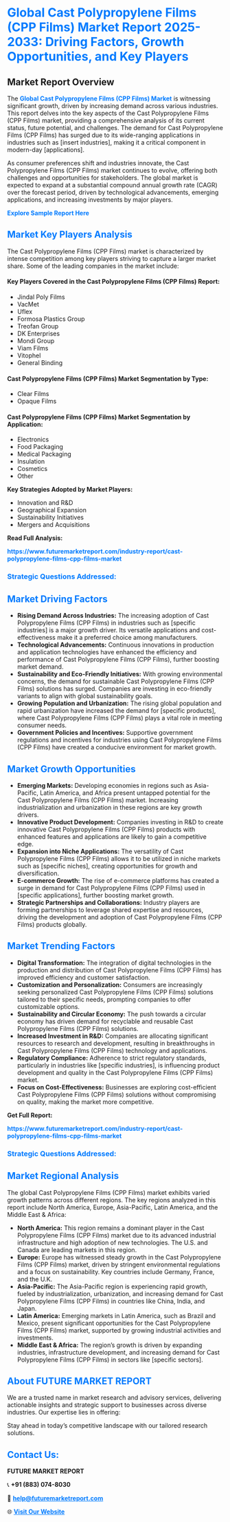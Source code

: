 <h1 style="color: #007BFF;">Global Cast Polypropylene Films (CPP Films) Market Report 2025-2033: Driving Factors, Growth Opportunities, and Key Players</h1>

<section id="overview">
<h2>Market Report Overview</h2>
<p>The <a href="https://www.futuremarketreport.com/industry-report/cast-polypropylene-films-cpp-films-market" style="color: #007BFF; text-decoration: none;"><strong>Global Cast Polypropylene Films (CPP Films) Market</strong></a> is witnessing significant growth, driven by increasing demand across various industries. This report delves into the key aspects of the Cast Polypropylene Films (CPP Films) market, providing a comprehensive analysis of its current status, future potential, and challenges. The demand for Cast Polypropylene Films (CPP Films) has surged due to its wide-ranging applications in industries such as [insert industries], making it a critical component in modern-day [applications].</p>
<p>As consumer preferences shift and industries innovate, the Cast Polypropylene Films (CPP Films) market continues to evolve, offering both challenges and opportunities for stakeholders. The global market is expected to expand at a substantial compound annual growth rate (CAGR) over the forecast period, driven by technological advancements, emerging applications, and increasing investments by major players.</p>
</section>

<section id="overview">
<p><a href="https://www.futuremarketreport.com/request-sample/reportId=49082" style="color: #007BFF; text-decoration: none;"><strong>Explore Sample Report Here</strong></a></p>
</section>

<section id="key-players">
<h2 style="color: #007BFF;">Market Key Players Analysis</h2>
<p>The Cast Polypropylene Films (CPP Films) market is characterized by intense competition among key players striving to capture a larger market share. Some of the leading companies in the market include:</p>
<h4>Key Players Covered in the Cast Polypropylene Films (CPP Films) Report:</h4>
<ul><li>Jindal Poly Films</li><li>VacMet</li><li>Uflex</li><li>Formosa Plastics Group</li><li>Treofan Group</li><li>DK Enterprises</li><li>Mondi Group</li><li>Viam Films</li><li>Vitophel</li><li>General Binding</li></ul>
<h4>Cast Polypropylene Films (CPP Films) Market Segmentation by Type:</h4>
<ul><li>Clear Films</li><li>Opaque Films</li></ul>

<h4>Cast Polypropylene Films (CPP Films) Market Segmentation by Application:</h4>
<ul><li>Electronics</li><li>Food Packaging</li><li>Medical Packaging</li><li>Insulation</li><li>Cosmetics</li><li>Other</li></ul>
<p><strong>Key Strategies Adopted by Market Players:</strong></p>
<ul>
<li>Innovation and R&D</li>
<li>Geographical Expansion</li>
<li>Sustainability Initiatives</li>
<li>Mergers and Acquisitions</li>
</ul>
</section>

<section>
<p><strong>Read Full Analysis: </strong></p><a href="https://www.futuremarketreport.com/industry-report/cast-polypropylene-films-cpp-films-market" style="color: #007BFF; text-decoration: none;"><strong>https://www.futuremarketreport.com/industry-report/cast-polypropylene-films-cpp-films-market</strong></a>
<h3 style="color: #007BFF;">Strategic Questions Addressed:</h3>
</section>

<section id="driving-factors">
<h2 style="color: #007BFF;">Market Driving Factors</h2>
<ul>
<li><strong>Rising Demand Across Industries:</strong> The increasing adoption of Cast Polypropylene Films (CPP Films) in industries such as [specific industries] is a major growth driver. Its versatile applications and cost-effectiveness make it a preferred choice among manufacturers.</li>
<li><strong>Technological Advancements:</strong> Continuous innovations in production and application technologies have enhanced the efficiency and performance of Cast Polypropylene Films (CPP Films), further boosting market demand.</li>
<li><strong>Sustainability and Eco-Friendly Initiatives:</strong> With growing environmental concerns, the demand for sustainable Cast Polypropylene Films (CPP Films) solutions has surged. Companies are investing in eco-friendly variants to align with global sustainability goals.</li>
<li><strong>Growing Population and Urbanization:</strong> The rising global population and rapid urbanization have increased the demand for [specific products], where Cast Polypropylene Films (CPP Films) plays a vital role in meeting consumer needs.</li>
<li><strong>Government Policies and Incentives:</strong> Supportive government regulations and incentives for industries using Cast Polypropylene Films (CPP Films) have created a conducive environment for market growth.</li>
</ul>
</section>

<section id="growth-opportunities">
<h2 style="color: #007BFF;">Market Growth Opportunities</h2>
<ul>
<li><strong>Emerging Markets:</strong> Developing economies in regions such as Asia-Pacific, Latin America, and Africa present untapped potential for the Cast Polypropylene Films (CPP Films) market. Increasing industrialization and urbanization in these regions are key growth drivers.</li>
<li><strong>Innovative Product Development:</strong> Companies investing in R&D to create innovative Cast Polypropylene Films (CPP Films) products with enhanced features and applications are likely to gain a competitive edge.</li>
<li><strong>Expansion into Niche Applications:</strong> The versatility of Cast Polypropylene Films (CPP Films) allows it to be utilized in niche markets such as [specific niches], creating opportunities for growth and diversification.</li>
<li><strong>E-commerce Growth:</strong> The rise of e-commerce platforms has created a surge in demand for Cast Polypropylene Films (CPP Films) used in [specific applications], further boosting market growth.</li>
<li><strong>Strategic Partnerships and Collaborations:</strong> Industry players are forming partnerships to leverage shared expertise and resources, driving the development and adoption of Cast Polypropylene Films (CPP Films) products globally.</li>
</ul>
</section>

<section id="trending-factors">
<h2 style="color: #007BFF;">Market Trending Factors</h2>
<ul>
<li><strong>Digital Transformation:</strong> The integration of digital technologies in the production and distribution of Cast Polypropylene Films (CPP Films) has improved efficiency and customer satisfaction.</li>
<li><strong>Customization and Personalization:</strong> Consumers are increasingly seeking personalized Cast Polypropylene Films (CPP Films) solutions tailored to their specific needs, prompting companies to offer customizable options.</li>
<li><strong>Sustainability and Circular Economy:</strong> The push towards a circular economy has driven demand for recyclable and reusable Cast Polypropylene Films (CPP Films) solutions.</li>
<li><strong>Increased Investment in R&D:</strong> Companies are allocating significant resources to research and development, resulting in breakthroughs in Cast Polypropylene Films (CPP Films) technology and applications.</li>
<li><strong>Regulatory Compliance:</strong> Adherence to strict regulatory standards, particularly in industries like [specific industries], is influencing product development and quality in the Cast Polypropylene Films (CPP Films) market.</li>
<li><strong>Focus on Cost-Effectiveness:</strong> Businesses are exploring cost-efficient Cast Polypropylene Films (CPP Films) solutions without compromising on quality, making the market more competitive.</li>
</ul>
</section>

<section>
<p><strong>Get Full Report: </strong></p><a href="https://www.futuremarketreport.com/industry-report/cast-polypropylene-films-cpp-films-market" style="color: #007BFF; text-decoration: none;"><strong>https://www.futuremarketreport.com/industry-report/cast-polypropylene-films-cpp-films-market</strong></a>
<h3 style="color: #007BFF;">Strategic Questions Addressed:</h3>
</section>


<section id="regional-analysis">
<h2 style="color: #007BFF;">Market Regional Analysis</h2>
<p>The global Cast Polypropylene Films (CPP Films) market exhibits varied growth patterns across different regions. The key regions analyzed in this report include North America, Europe, Asia-Pacific, Latin America, and the Middle East & Africa:</p>
<ul>
<li><strong>North America:</strong> This region remains a dominant player in the Cast Polypropylene Films (CPP Films) market due to its advanced industrial infrastructure and high adoption of new technologies. The U.S. and Canada are leading markets in this region.</li>
<li><strong>Europe:</strong> Europe has witnessed steady growth in the Cast Polypropylene Films (CPP Films) market, driven by stringent environmental regulations and a focus on sustainability. Key countries include Germany, France, and the U.K.</li>
<li><strong>Asia-Pacific:</strong> The Asia-Pacific region is experiencing rapid growth, fueled by industrialization, urbanization, and increasing demand for Cast Polypropylene Films (CPP Films) in countries like China, India, and Japan.</li>
<li><strong>Latin America:</strong> Emerging markets in Latin America, such as Brazil and Mexico, present significant opportunities for the Cast Polypropylene Films (CPP Films) market, supported by growing industrial activities and investments.</li>
<li><strong>Middle East & Africa:</strong> The region’s growth is driven by expanding industries, infrastructure development, and increasing demand for Cast Polypropylene Films (CPP Films) in sectors like [specific sectors].</li>
</ul>
</section>

<footer>
<h2 style="color: #007BFF;">About FUTURE MARKET REPORT</h2>
<p>We are a trusted name in market research and advisory services, delivering actionable insights and strategic support to businesses across diverse industries. Our expertise lies in offering:</p>

<p>Stay ahead in today’s competitive landscape with our tailored research solutions.</p>

<h2 style="color: #007BFF;">Contact Us:</h2>
<p><strong>FUTURE MARKET REPORT</strong></p>
<p>📞 <strong>+91 (883) 074-8030</strong></p>
<p>📧 <strong><a href="mailto:help@futuremarketreport.com" style="color: #007BFF;">help@futuremarketreport.com</a></strong></p>
<p>🌐 <strong><a href="https://www.futuremarketreport.com/" style="color: #007BFF;">Visit Our Website</a></strong></p>
</footer>